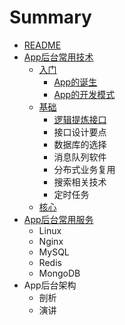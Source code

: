 # Summary

* [README](README.md)
* [App后台常用技术](chapter1.md)
  * [入门](入门.md)
    * [App的诞生](入门/appde-dan-sheng.md)
    * [App的开发模式](入门/appde-kai-fa-mo-shi.md)
  * [基础](基础.md)
    * [逻辑提炼接口](基础/luo-ji-ti-lian-jie-kou.md)
    * 接口设计要点
    * 数据库的选择
    * 消息队列软件
    * 分布式业务复用
    * 搜索相关技术
    * 定时任务
  * [核心](核心.md)
* [App后台常用服务](apphou-tai-chang-yong-fu-wu.md)
  * Linux
  * Nginx
  * MySQL
  * Redis
  * MongoDB
* App后台架构
  * 剖析
  * 演讲

